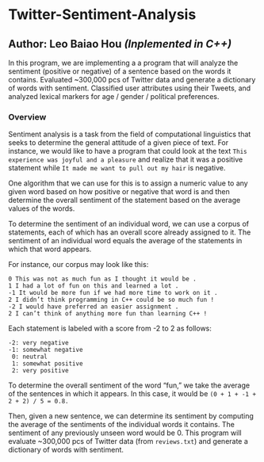 # Twitter-Sentiment-Analysis

## Author: Leo Baiao Hou ***(Inplemented in C++)***

In this program, we are implementing a a program that will analyze the sentiment (positive or negative) of a sentence based on the words it contains. Evaluated ~300,000 pcs of Twitter data and generate a dictionary of words with sentiment. Classified user attributes using their Tweets, and analyzed lexical markers for age / gender / political preferences.

### Overview

Sentiment analysis is a task from the field of computational linguistics that seeks to determine the general attitude of a given piece of text. For instance, we would like to have a program that could look at the text ```This experience was joyful and a pleasure``` and realize that it was a positive statement while ```It made me want to pull out my hair``` is negative. 

One algorithm that we can use for this is to assign a numeric value to any given word based on how positive or negative that word is and then determine the overall sentiment of the statement based on the average values of the words. 

To determine the sentiment of an individual word, we can use a corpus of statements, each of which has an overall score already assigned to it. The sentiment of an individual word equals the average of the statements in which that word appears.

For instance, our corpus may look like this:

```
0 This was not as much fun as I thought it would be .
1 I had a lot of fun on this and learned a lot .
-1 It would be more fun if we had more time to work on it .
2 I didn’t think programming in C++ could be so much fun !
-2 I would have preferred an easier assignment .
2 I can’t think of anything more fun than learning C++ !
```

Each statement is labeled with a score from -2 to 2 as follows:
```
-2: very negative
-1: somewhat negative
 0: neutral
 1: somewhat positive
 2: very positive
```

To determine the overall sentiment of the word “fun,” we take the average of the sentences in which it appears. In this case, it would be ```(0 + 1 + -1 + 2 + 2) / 5 = 0.8.```

Then, given a new sentence, we can determine its sentiment by computing the average of the sentiments of the individual words it contains. The sentiment of any previously unseen word would be 0. This program will evaluate ~300,000 pcs of Twitter data (from ```reviews.txt```) and generate a dictionary of words with sentiment.
